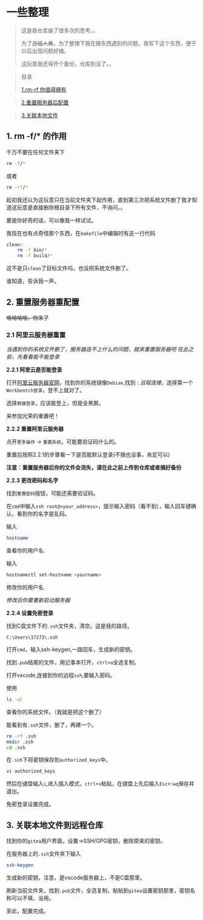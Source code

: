 # 一些整理

> 这是我仓库崩了很多次的思考。。
>
> 为了~~造福人类~~，为了整理下我在搞东西遇到的问题，我写下这个东西，便于以后出现问题好搞。
>
> 这玩意我还得开个备份，仓库别没了。。

> 目录
>
> [1.rm-rf 你值得拥有](#1-rm--f-的作用)

> [2.重置服务器后配置](#2-重置服务器重配置)

> [3.关联本地文件](#3-关联本地文件到远程仓库)

## 1. rm -f/* 的作用

千万不要在任何文件夹下

```bash
rm -f/*
```

或者

```bash
rm -rf/*
```

起初我还以为这玩意只在当前文件夹下起作用，直到第三次把系统文件删了我才知道这玩意是直接删除根目录下所有文件，不询问。。

要是你好奇的话，可以像我一样试试。

我现在也有点奇怪那个东西，在`makefile`中编辑时有这一行代码

```bash
clean:
    rm -f bin/*
    rm -f build/*
```

这不是只`clean`了目标文件吗，也没把系统文件删了。

谁知道，告诉我一声。

## 2. 重置服务器重配置

~~哈哈哈哈，你来了~~

### 2.1 阿里云服务器重置

*当遇到你的系统文件删了，服务器连不上什么的问题，就来重置服务器吧
在此之前，先看看能不能登录*

**2.2.1 阿里云是否能登录**

打开[阿里云服务器官网](https://cn.aliyun.com/)，找到你的系统镜像`Debian`,找到 : *远程连接*，选择第一个`Workbentch登录`，登不上就对了。

选择`救援登录`，应该能登上，但是全黑屏。

来参加光荣的重置吧！

**2.2.2 重置阿里云服务器**

点开`更多操作` -> `重置系统`，可能要验证码什么的。

重置后按照2.2.1的步骤看一下是否能默认登录(不搞也没事，肯定可以)

**注意：重置服务器后你的文件会消失，请在此之前上传到仓库或者搞好备份**

**2.2.3 更改密码和名字**

找到`重置密码`按钮，可能还需要验证码。

在`cmd`中输入`ssh root@<your_address>`，提示输入密码（看不到），输入回车键确认，看到你的名字是乱码。

输入

```bash
hostname
```

查看你的用户名.

输入

```bash
hostnamectl set-hostname <yourname>
```

修改你的用户名.

*修改后你要重新启动服务器*

**2.2.4 设置免密登录**

找到C盘文件下的`.ssh`文件夹，清空。这是我的路径。

```
C:\Users\17273\.ssh
```

打开`cmd`，输入ssh-keygen,一路回车，生成新的密钥。

找到`.pub`结尾的文件，用记事本打开，`ctrl+a`全选复制。

打开vscode,连接到你的远程`ssh`,要输入密码。

使用

```bash
ls -al
```

查看你的系统文件。（我就是把这个删了）

能看到有`.ssh`文件，删了，再建一个。

```bash
rm -rf .ssh
mkdir .ssh
cd .ssh
```

在`.ssh`下将密钥保存到`authorized_keys`中。

```bash
vi authorized_keys
```

然后在键盘输入`i`,进入插入模式，`ctrl+v`粘贴，在键盘上先后输入`Esc+:wq`保存并退出。

免密登录设置完成。

## 3. 关联本地文件到远程仓库

找到你的`gitea`用户界面，设置->SSH/GPG密钥，删除原来的密钥。

在服务器上的`.ssh`文件夹下输入

```bash
ssh-keygen
```

生成新的密钥，注意，是vscode服务器上，不是C盘那里。

刷新当前文件夹，找到`.pub`文件，全选复制，粘贴到`gitea`设置密钥那里，密钥名称可以不填，没用。

至此，配置完成。
